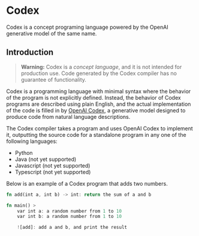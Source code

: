 # Codex

Codex is a concept programing language powered by the OpenAI generative model of the same name.

## Introduction

> **Warning:** Codex is a _concept language_, and it is not intended for production use. Code generated by the Codex compiler has no guarantee of functionality.

Codex is a programming language with minimal syntax where the behavior of the program is not explicitly defined. Instead, the behavior of Codex programs are described using plain English, and the actual implementation of the code is filled in by [OpenAI Codex](https://openai.com/blog/openai-codex/), a generative model designed to produce code from natural language descriptions.

The Codex compiler takes a program and uses OpenAI Codex to implement it, outputting the source code for a standalone program in any one of the following languages:
 - Python
 - Java (not yet supported)
 - Javascript (not yet supported)
 - Typescript (not yet supported)

Below is an example of a Codex program that adds two numbers.
```rust
fn add(int a, int b) -> int: return the sum of a and b

fn main() >
    var int a: a random number from 1 to 10
    var int b: a random number from 1 to 10

    ![add]: add a and b, and print the result
```